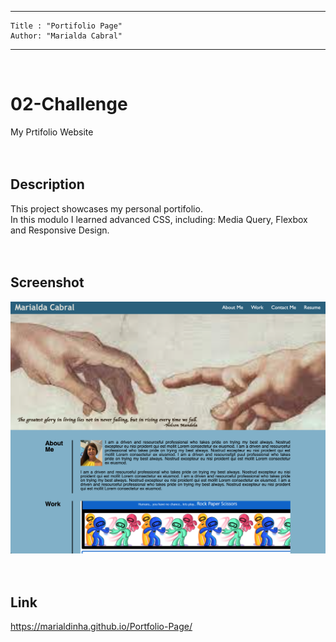  ---
    Title : "Portifolio Page"
    Author: "Marialda Cabral"
---
<br /> 

# 02-Challenge
My Prtifolio Website <br /> <br />  <br />

## Description
This project showcases my personal portifolio.<br />
In this modulo I learned advanced CSS, including: Media Query, Flexbox and Responsive Design.<br /> <br />  <br />

## Screenshot
 ![Web page screenshot](./assets/images/Page_Screenshot.png) <br /> <br /> <br />

## Link
https://marialdinha.github.io/Portfolio-Page/
